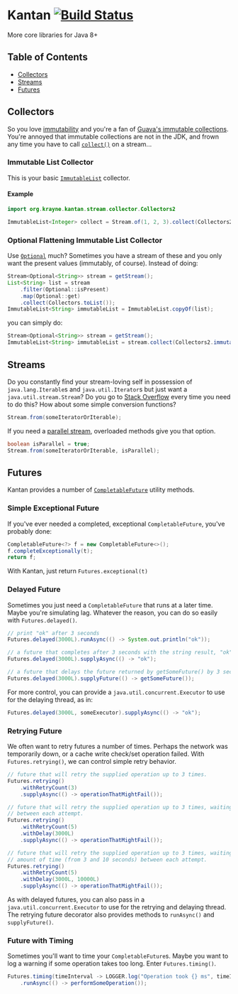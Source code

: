 # Kantan [![Build Status](https://travis-ci.org/dhsu/kantan.svg?branch=master)](https://travis-ci.org/dhsu/kantan)

More core libraries for Java 8+

## Table of Contents

* [Collectors](#collectors)
* [Streams](#streams)
* [Futures](#futures)




## Collectors

So you love [immutability](http://www.javapractices.com/topic/TopicAction.do?Id=29) and you're a
fan of [Guava's immutable collections](https://github.com/google/guava/wiki/ImmutableCollectionsExplained).
You're annoyed that immutable collections are not in the JDK, and frown any time you have to
call [`collect()`](http://docs.oracle.com/javase/8/docs/api/java/util/stream/Stream.html#collect-java.util.stream.Collector-) on a stream...

### Immutable List Collector

This is your basic [`ImmutableList`](http://docs.guava-libraries.googlecode.com/git/javadoc/com/google/common/collect/ImmutableList.html) collector.

#### Example

```java
import org.krayne.kantan.stream.collector.Collectors2

ImmutableList<Integer> collect = Stream.of(1, 2, 3).collect(Collectors2.immutable().toList());
```

### Optional Flattening Immutable List Collector

Use [`Optional`](http://docs.oracle.com/javase/8/docs/api/java/util/Optional.html) much? Sometimes
you have a stream of these and you only want the present values (immutably, of course). Instead of doing:

```java
Stream<Optional<String>> stream = getStream();
List<String> list = stream
    .filter(Optional::isPresent)
    .map(Optional::get)
    .collect(Collectors.toList());
ImmutableList<String> immutableList = ImmutableList.copyOf(list);
```

you can simply do:

```java
Stream<Optional<String>> stream = getStream();
ImmutableList<String> immutableList = stream.collect(Collectors2.immutable().flatteningOptionals());
```




## Streams

Do you constantly find your stream-loving self in possession of `java.lang.Iterable`s and
`java.util.Iterator`s but just want a `java.util.stream.Stream`? Do you go to
[Stack Overflow](http://stackoverflow.com/questions/24511052/java8-iterator-to-stream) every time
you need to do this? How about some simple conversion functions?

```java
Stream.from(someIteratorOrIterable);
```

If you need a [parallel stream](http://zeroturnaround.com/rebellabs/java-parallel-streams-are-bad-for-your-health/),
overloaded methods give you that option.

```java
boolean isParallel = true;
Stream.from(someIteratorOrIterable, isParallel);
```




## Futures

Kantan provides a number of [`CompletableFuture`](http://docs.oracle.com/javase/8/docs/api/java/util/concurrent/CompletableFuture.html)
utility methods.

### Simple Exceptional Future

If you've ever needed a completed, exceptional `CompletableFuture`, you've probably done:

```java
CompletableFuture<?> f = new CompletableFuture<>();
f.completeExceptionally(t);
return f;
```

With Kantan, just return ```Futures.exceptional(t)```

### Delayed Future

Sometimes you just need a `CompletableFuture` that runs at a later time. Maybe you're simulating lag.
Whatever the reason, you can do so easily with `Futures.delayed()`.

```java
// print "ok" after 3 seconds
Futures.delayed(3000L).runAsync(() -> System.out.println("ok"));

// a future that completes after 3 seconds with the string result, "ok"
Futures.delayed(3000L).supplyAsync(() -> "ok");

// a future that delays the future returned by getSomeFuture() by 3 seconds
Futures.delayed(3000L).supplyFuture(() -> getSomeFuture());
```

For more control, you can provide a `java.util.concurrent.Executor` to use for the delaying thread, as in:

```java
Futures.delayed(3000L, someExecutor).supplyAsync(() -> "ok");
```

### Retrying Future

We often want to retry futures a number of times. Perhaps the network was temporarily down, or a
cache write check/set operation failed. With `Futures.retrying()`, we can control simple retry behavior.

```java
// future that will retry the supplied operation up to 3 times.
Futures.retrying()
    .withRetryCount(3)
    .supplyAsync(() -> operationThatMightFail());

// future that will retry the supplied operation up to 3 times, waiting 3 seconds
// between each attempt.
Futures.retrying()
    .withRetryCount(5)
    .withDelay(3000L)
    .supplyAsync(() -> operationThatMightFail());

// future that will retry the supplied operation up to 3 times, waiting a random
// amount of time (from 3 and 10 seconds) between each attempt.
Futures.retrying()
    .withRetryCount(5)
    .withDelay(3000L, 10000L)
    .supplyAsync(() -> operationThatMightFail());
```

As with delayed futures, you can also pass in a `java.util.concurrent.Executor` to use for the retrying
and delaying thread. The retrying future decorator also provides methods to `runAsync()` and
`supplyFuture()`.

### Future with Timing

Sometimes you'll want to time your `CompletableFuture`s. Maybe you want to log a warning if some operation
takes too long. Enter `Futures.timing()`.

```java
Futures.timing(timeInterval -> LOGGER.log("Operation took {} ms", timeInterval.getDuration().toMillis()))
    .runAsync(() -> performSomeOperation());
```